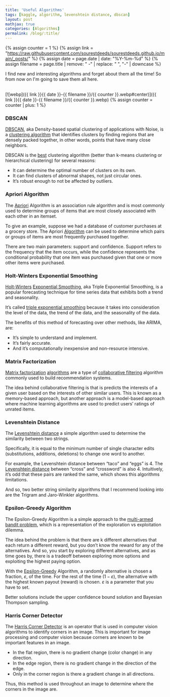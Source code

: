```yaml
---
title: 'Useful Algorithms'
tags: [kaggle, algorithm, levenshtein distance, dbscan]
layout: post
mathjax: true
categories: [Algorithms]
permalink: /blog/:title/
---
```


{% assign counter = 1 %}
{% assign link = "https://raw.githubusercontent.com/sourestdeeds/sourestdeeds.github.io/main/_posts/" %}
{% assign date = page.date | date: "%Y-%m-%d" %}
{% assign filename = page.title | remove: " -" | replace: " ", "-" | downcase %}

I find new and interesting algorithms and forget about them all the time! So from now on I'm going to save them all here.

<br>
[![webp]({{ link }}{{ date }}-{{ filename }}/{{ counter }}.webp#center)]({{ link }}{{ date }}-{{ filename }}/{{ counter }}.webp)
{% assign counter = counter | plus: 1 %} 
<br>

### DBSCAN 

[DBSCAN](https://en.wikipedia.org/wiki/DBSCAN), aka Density-based spatial clustering of applications with Noise, is a [clustering algorithm](https://www.kdnuggets.com/2020/04/dbscan-clustering-algorithm-machine-learning.html) that identifies clusters by finding regions that are densely packed together, in other words, points that have many close neighbors.

DBSCAN is the [best](https://towardsdatascience.com/how-dbscan-works-and-why-should-i-use-it-443b4a191c80) clustering algorithm (better than k-means clustering or hierarchical clustering) for several reasons:

- It can determine the optimal number of clusters on its own.
- It can find clusters of abnormal shapes, not just circular ones.
- It’s robust enough to not be affected by outliers.

### Apriori Algorithm

The [Apriori](http://rasbt.github.io/mlxtend/user_guide/frequent_patterns/apriori/) Algorithm is an association rule algorithm and is most commonly used to determine groups of items that are most closely associated with each other in an itemset.

To give an example, suppose we had a database of customer purchases at a grocery store. The Apriori [Algorithm](https://www.educative.io/edpresso/what-is-the-apriori-algorithm) can be used to determine which pairs or groups of items are most frequently purchased together.

There are two main parameters: support and confidence. Support refers to the frequency that the item occurs, while the confidence represents the conditional probability that one item was purchased given that one or more other items were purchased.

###  Holt-Winters Exponential Smoothing

[Holt-Winters](https://towardsdatascience.com/holt-winters-exponential-smoothing-d703072c0572) [Exponential Smoothing](https://en.wikipedia.org/wiki/Exponential_smoothing), aka Triple Exponential Smoothing, is a popular forecasting technique for time series data that exhibits both a trend and seasonality.

It’s called [triple exponential smoothing](https://machinelearningmastery.com/exponential-smoothing-for-time-series-forecasting-in-python/) because it takes into consideration the level of the data, the trend of the data, and the seasonality of the data.

The benefits of this method of forecasting over other methods, like ARIMA, are:

- It’s simple to understand and implement.
- It’s fairly accurate.
- And it’s computationally inexpensive and non-resource intensive.

### Matrix Factorization

[Matrix factorization](https://en.wikipedia.org/wiki/Matrix_factorization_%28recommender_systems%29) [algorithms](https://towardsdatascience.com/recommendation-system-matrix-factorization-d61978660b4b) are a type of [collaborative filtering](https://en.wikipedia.org/wiki/Collaborative_filtering) algorithm commonly used to build recommendation systems.

The idea behind collaborative filtering is that is predicts the interests of a given user based on the interests of other similar users. This is known as a memory-based approach, but another approach is a model-based approach where machine learning algorithms are used to predict users’ ratings of unrated items.

### Levenshtein Distance

The [Levenshtein distance](https://en.wikipedia.org/wiki/Levenshtein_distance) a simple algorithm used to determine the similarity between two strings.

Specifically, it is equal to the minimum number of single character edits (substitutions, additions, deletions) to change one word to another.

For example, the Levenshtein distance between “taco” and “eggs” is 4. The [Levenshtein distance](https://blog.paperspace.com/implementing-levenshtein-distance-word-autocomplete-autocorrect/) between “cross” and “crossword” is also 4. Intuitively, it’s odd that these pairs are ranked the same, which shows this algorithms limitations.

And so, two better string similarity algorithms that I recommend looking into are the Trigram and Jaro-Winkler algorithms.

### Epsilon-Greedy Algorithm

The Epsilon-Greedy Algorithm is a simple approach to the [multi-armed bandit problem](https://en.wikipedia.org/wiki/Multi-armed_bandit), which is a representation of the exploration vs exploitation dilemma.

The idea behind the problem is that there are k different alternatives that each return a different reward, but you don’t know the reward for any of the alternatives. And so, you start by exploring different alternatives, and as time goes by, there is a tradeoff between exploring more options and exploiting the highest paying option.

With the [Epsilon-Greedy](https://www.geeksforgeeks.org/epsilon-greedy-algorithm-in-reinforcement-learning/) Algorithm, a randomly alternative is chosen a fraction, $\varepsilon$, of the time. For the rest of the time $(1-\varepsilon)$, the alternative with the highest known payout (reward) is chosen. $\varepsilon$ is a parameter that you have to set.

Better solutions include the upper confidence bound solution and Bayesian Thompson sampling.

### Harris Corner Detector

The [Harris Corner Detector](https://medium.com/data-breach/introduction-to-harris-corner-detector-32a88850b3f6) is an operator that is used in computer vision algorithms to identify corners in an image. This is important for image processing and computer vision because corners are known to be important features in an image.

- In the flat region, there is no gradient change (color change) in any direction.
- In the edge region, there is no gradient change in the direction of the edge.
- Only in the corner region is there a gradient change in all directions.

Thus, this method is used throughout an image to determine where the corners in the image are.
